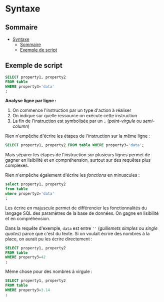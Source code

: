 # Syntaxe

## Sommaire

- [Syntaxe](#syntaxe)
  - [Sommaire](#sommaire)
  - [Exemple de script](#exemple-de-script)

## Exemple de script

```sql
SELECT property1, property2
FROM table
WHERE property3='data'
;
```

**Analyse ligne par ligne :**

1. On commence l'instruction par un type d'action à réaliser
2. On indique sur quelle ressource on exécute cette instruction
4. La fin de l'instruction est symbolisée par un `;` (*point-virgule* ou *semi-column*)

Rien n'empêche d'écrire les étapes de l'instruction sur la même ligne :

```sql
SELECT property1, property2 FROM table WHERE property3='data';
```

Mais séparer les étapes de l'instruction sur plusieurs lignes permet de gagner en lisibilité et en compréhension, surtout sur des requêtes plus complexes.

Rien n'empêche également d'écrire les *fonctions* en minuscules :

```sql
select property1, property2
from table
where property3='data'
;
```

Les écrire en majuscule permet de différencier les fonctionnalités du langage SQL des paramètres de la base de données. On gagne en lisibilité et en compréhension.

Dans la requête d'exemple, `data` est entre `''` (*guillemets simples* ou *single quotes*) parce que c'est du texte. Si on voulait écrire des nombres à la place, on aurait pu les écrire directement :

```sql
SELECT property1, property2
FROM table
WHERE property3=42
;
```

Même chose pour des nombres à virgule :

```sql
SELECT property1, property2
FROM table
WHERE property3=3.14
;
```
